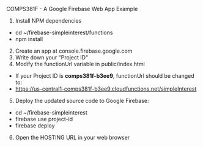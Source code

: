 COMPS381F - A Google Firebase Web App Example

1. Install NPM dependencies
- cd ~/firebase-simpleinterest/functions
- npm install
2. Create an app at console.firebase.google.com
3. Write down your "Project ID"
4. Modify the functionUrl variable in public/index.html
- If your Project ID is **comps381f-b3ee9**, functionUrl should be changed to:
- https://us-central1-comps381f-b3ee9.cloudfunctions.net/simpleInterest
5. Deploy the updated source code to Google Firebase:
- cd ~/firebase-simpleinterest
- firebase use project-id
- firebase deploy
6. Open the HOSTING URL in your web browser